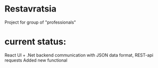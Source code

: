 # Restavratsia
Project for group of "professionals"

# current status:
React UI + .Net backend communication with JSON data format, REST-api requests
Added new functional
